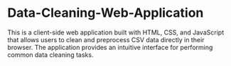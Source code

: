 # Data-Cleaning-Web-Application
This is a client-side web application built with HTML, CSS, and JavaScript that allows users to clean and preprocess CSV data directly in their browser. The application provides an intuitive interface for performing common data cleaning tasks.
